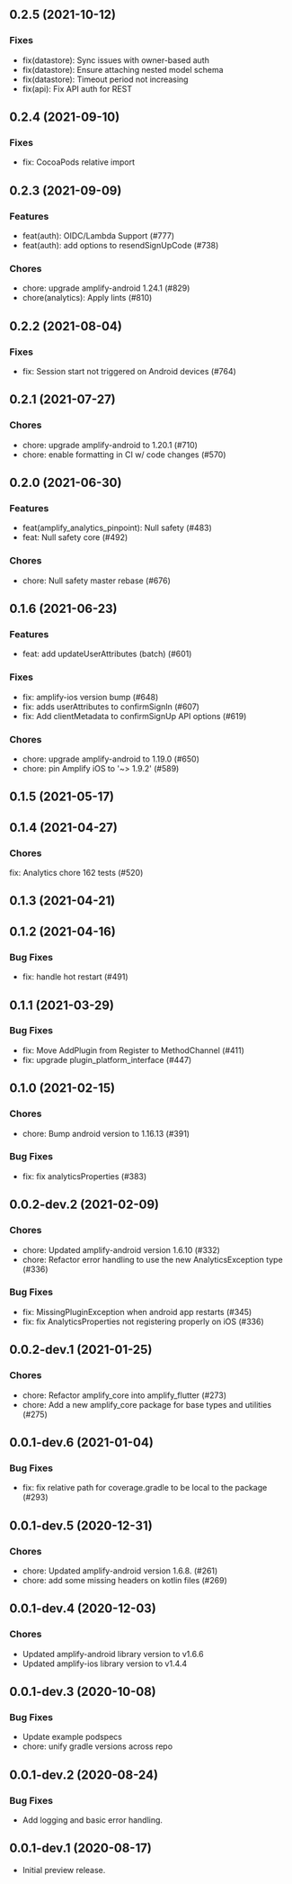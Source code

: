 ## 0.2.5 (2021-10-12)

### Fixes
- fix(datastore): Sync issues with owner-based auth
- fix(datastore): Ensure attaching nested model schema
- fix(datastore): Timeout period not increasing
- fix(api): Fix API auth for REST

## 0.2.4 (2021-09-10)

### Fixes

- fix: CocoaPods relative import

## 0.2.3 (2021-09-09)

### Features

- feat(auth): OIDC/Lambda Support (#777)
- feat(auth): add options to resendSignUpCode (#738)

### Chores

- chore: upgrade amplify-android 1.24.1 (#829)
- chore(analytics): Apply lints (#810)

## 0.2.2 (2021-08-04)

### Fixes

- fix: Session start not triggered on Android devices (#764)

## 0.2.1 (2021-07-27)

### Chores

- chore: upgrade amplify-android to 1.20.1 (#710)
- chore: enable formatting in CI w/ code changes (#570)

## 0.2.0 (2021-06-30)

### Features

- feat(amplify_analytics_pinpoint): Null safety (#483)
- feat: Null safety core (#492)

### Chores

- chore: Null safety master rebase (#676)

## 0.1.6 (2021-06-23)

### Features

- feat: add updateUserAttributes (batch) (#601)

### Fixes

- fix: amplify-ios version bump (#648)
- fix: adds userAttributes to confirmSignIn (#607)
- fix: Add clientMetadata to confirmSignUp API options (#619)

### Chores

- chore: upgrade amplify-android to 1.19.0 (#650)
- chore: pin Amplify iOS to '~> 1.9.2' (#589)

## 0.1.5 (2021-05-17)

## 0.1.4 (2021-04-27)

### Chores

fix: Analytics chore 162 tests (#520)

## 0.1.3 (2021-04-21)

## 0.1.2 (2021-04-16)

### Bug Fixes

- fix: handle hot restart (#491)

## 0.1.1 (2021-03-29)

### Bug Fixes

- fix: Move AddPlugin from Register to MethodChannel (#411)
- fix: upgrade plugin_platform_interface (#447)

## 0.1.0 (2021-02-15)

### Chores

- chore: Bump android version to 1.16.13 (#391)

### Bug Fixes

- fix: fix analyticsProperties (#383)

## 0.0.2-dev.2 (2021-02-09)

### Chores

- chore: Updated amplify-android version 1.6.10 (#332)
- chore: Refactor error handling to use the new AnalyticsException type (#336)

### Bug Fixes

- fix: MissingPluginException when android app restarts (#345)
- fix: fix AnalyticsProperties not registering properly on iOS (#336)

## 0.0.2-dev.1 (2021-01-25)

### Chores

- chore: Refactor amplify_core into amplify_flutter (#273)
- chore: Add a new amplify_core package for base types and utilities (#275)

## 0.0.1-dev.6 (2021-01-04)

### Bug Fixes

- fix: fix relative path for coverage.gradle to be local to the package (#293)

## 0.0.1-dev.5 (2020-12-31)

### Chores

- chore: Updated amplify-android version 1.6.8. (#261)
- chore: add some missing headers on kotlin files (#269)

## 0.0.1-dev.4 (2020-12-03)

### Chores

- Updated amplify-android library version to v1.6.6
- Updated amplify-ios library version to v1.4.4

## 0.0.1-dev.3 (2020-10-08)

### Bug Fixes

- Update example podspecs
- chore: unify gradle versions across repo

## 0.0.1-dev.2 (2020-08-24)

### Bug Fixes

- Add logging and basic error handling.

## 0.0.1-dev.1 (2020-08-17)

- Initial preview release.
